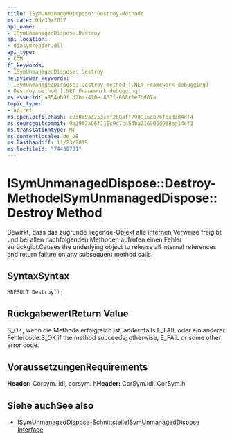 ```yaml
---
title: ISymUnmanagedDispose::Destroy-Methode
ms.date: 03/30/2017
api_name:
- ISymUnmanagedDispose.Destroy
api_location:
- diasymreader.dll
api_type:
- COM
f1_keywords:
- ISymUnmanagedDispose::Destroy
helpviewer_keywords:
- ISymUnmanagedDispose::Destroy method [.NET Framework debugging]
- Destroy method [.NET Framework debugging]
ms.assetid: a854ab9f-d2ba-470e-867f-808c1e7bd07a
topic_type:
- apiref
ms.openlocfilehash: e930a9a3753ccf2b8aff798916c876fbedad4df4
ms.sourcegitcommit: 9a39f2a06f110c9c7ca54ba216900d038aa14ef3
ms.translationtype: MT
ms.contentlocale: de-DE
ms.lasthandoff: 11/23/2019
ms.locfileid: "74430701"
---
```

# <a name="isymunmanageddisposedestroy-method"></a><span data-ttu-id="d1887-102">ISymUnmanagedDispose::Destroy-Methode</span><span class="sxs-lookup"><span data-stu-id="d1887-102">ISymUnmanagedDispose::Destroy Method</span></span>
<span data-ttu-id="d1887-103">Bewirkt, dass das zugrunde liegende-Objekt alle internen Verweise freigibt und bei allen nachfolgenden Methoden aufrufen einen Fehler zurückgibt.</span><span class="sxs-lookup"><span data-stu-id="d1887-103">Causes the underlying object to release all internal references and return failure on any subsequent method calls.</span></span>  
  
## <a name="syntax"></a><span data-ttu-id="d1887-104">Syntax</span><span class="sxs-lookup"><span data-stu-id="d1887-104">Syntax</span></span>  
  
```cpp  
HRESULT Destroy();  
```  
  
## <a name="return-value"></a><span data-ttu-id="d1887-105">Rückgabewert</span><span class="sxs-lookup"><span data-stu-id="d1887-105">Return Value</span></span>  
 <span data-ttu-id="d1887-106">S_OK, wenn die Methode erfolgreich ist. andernfalls E_FAIL oder ein anderer Fehlercode.</span><span class="sxs-lookup"><span data-stu-id="d1887-106">S_OK if the method succeeds; otherwise, E_FAIL or some other error code.</span></span>  
  
## <a name="requirements"></a><span data-ttu-id="d1887-107">Voraussetzungen</span><span class="sxs-lookup"><span data-stu-id="d1887-107">Requirements</span></span>  
 <span data-ttu-id="d1887-108">**Header:** Corsym. idl, corsym. h</span><span class="sxs-lookup"><span data-stu-id="d1887-108">**Header:** CorSym.idl, CorSym.h</span></span>  
  
## <a name="see-also"></a><span data-ttu-id="d1887-109">Siehe auch</span><span class="sxs-lookup"><span data-stu-id="d1887-109">See also</span></span>

- [<span data-ttu-id="d1887-110">ISymUnmanagedDispose-Schnittstelle</span><span class="sxs-lookup"><span data-stu-id="d1887-110">ISymUnmanagedDispose Interface</span></span>](../../../../docs/framework/unmanaged-api/diagnostics/isymunmanageddispose-interface.md)
